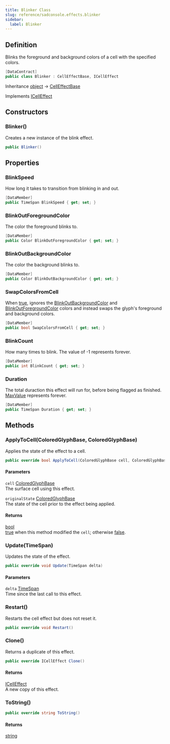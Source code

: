```yaml
---
title: Blinker Class
slug: reference/sadconsole.effects.blinker
sidebar:
  label: Blinker
---
```

## Definition

Blinks the foreground and background colors of a cell with the specified colors.

```csharp title="C#"
[DataContract]
public class Blinker : CellEffectBase, ICellEffect
```

Inheritance [object](https://learn.microsoft.com/dotnet/api/system.object/) → [CellEffectBase](../sadconsole.effects.celleffectbase/)

Implements [ICellEffect](../sadconsole.effects.icelleffect/)

## Constructors

### Blinker()

Creates a new instance of the blink effect.

```csharp title="C#"
public Blinker()
```


## Properties

### BlinkSpeed

How long it takes to transition from blinking in and out.

```csharp title="C#"
[DataMember]
public TimeSpan BlinkSpeed { get; set; }
```

### BlinkOutForegroundColor

The color the foreground blinks to.

```csharp title="C#"
[DataMember]
public Color BlinkOutForegroundColor { get; set; }
```

### BlinkOutBackgroundColor

The color the background blinks to.

```csharp title="C#"
[DataMember]
public Color BlinkOutBackgroundColor { get; set; }
```

### SwapColorsFromCell

When <a href="https://learn.microsoft.com/dotnet/csharp/language-reference/builtin-types/bool">true</a>, ignores the [BlinkOutBackgroundColor](../sadconsole.effects.blinker/#blinkoutbackgroundcolor/) and [BlinkOutForegroundColor](../sadconsole.effects.blinker/#blinkoutforegroundcolor/) colors and instead swaps the glyph's foreground and background colors.

```csharp title="C#"
[DataMember]
public bool SwapColorsFromCell { get; set; }
```

### BlinkCount

How many times to blink. The value of -1 represents forever.

```csharp title="C#"
[DataMember]
public int BlinkCount { get; set; }
```

### Duration

The total duraction this effect will run for, before being flagged as finished. [MaxValue](https://learn.microsoft.com/dotnet/api/system.timespan.maxvalue/) represents forever.

```csharp title="C#"
[DataMember]
public TimeSpan Duration { get; set; }
```

## Methods

### ApplyToCell(ColoredGlyphBase, ColoredGlyphBase)

Applies the state of the effect to a cell.

```csharp title="C#"
public override bool ApplyToCell(ColoredGlyphBase cell, ColoredGlyphBase originalState)
```

#### Parameters

`cell` [ColoredGlyphBase](../sadconsole.coloredglyphbase/)  
The surface cell using this effect.

`originalState` [ColoredGlyphBase](../sadconsole.coloredglyphbase/)  
The state of the cell prior to the effect being applied.

#### Returns

[bool](https://learn.microsoft.com/dotnet/api/system.boolean/)  
<a href="https://learn.microsoft.com/dotnet/csharp/language-reference/builtin-types/bool">true</a> when this method modified the `cell`; otherwise <a href="https://learn.microsoft.com/dotnet/csharp/language-reference/builtin-types/bool">false</a>.

### Update(TimeSpan)

Updates the state of the effect.

```csharp title="C#"
public override void Update(TimeSpan delta)
```

#### Parameters

`delta` [TimeSpan](https://learn.microsoft.com/dotnet/api/system.timespan/)  
Time since the last call to this effect.


### Restart()

Restarts the cell effect but does not reset it.

```csharp title="C#"
public override void Restart()
```


### Clone()

Returns a duplicate of this effect.

```csharp title="C#"
public override ICellEffect Clone()
```

#### Returns

[ICellEffect](../sadconsole.effects.icelleffect/)  
A new copy of this effect.

### ToString()

```csharp title="C#"
public override string ToString()
```

#### Returns

[string](https://learn.microsoft.com/dotnet/api/system.string/)